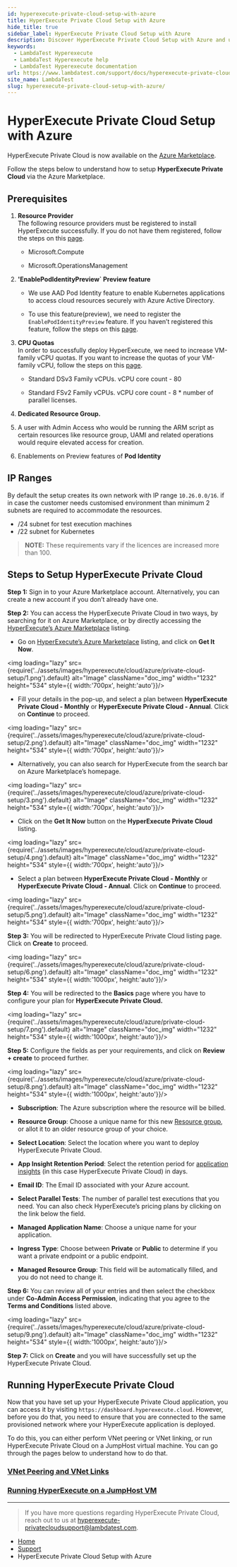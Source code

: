 ```yaml
---
id: hyperexecute-private-cloud-setup-with-azure
title: HyperExecute Private Cloud Setup with Azure
hide_title: true
sidebar_label: HyperExecute Private Cloud Setup with Azure
description: Discover HyperExecute Private Cloud Setup with Azure and understand how to inherit configurations for optimal performance. Explore the integration of hyperexecute inherit config.
keywords:
  - LambdaTest Hyperexecute
  - LambdaTest Hyperexecute help
  - LambdaTest Hyperexecute documentation
url: https://www.lambdatest.com/support/docs/hyperexecute-private-cloud-setup-with-azure/
site_name: LambdaTest
slug: hyperexecute-private-cloud-setup-with-azure/
---
```


<script type="application/ld+json"
      dangerouslySetInnerHTML={{ __html: JSON.stringify({
       "@context": "https://schema.org",
        "@type": "BreadcrumbList",
        "itemListElement": [{
          "@type": "ListItem",
          "position": 1,
          "name": "Home",
          "item": "https://www.lambdatest.com"
        },{
          "@type": "ListItem",
          "position": 2,
          "name": "Support",
          "item": "https://www.lambdatest.com/support/docs/"
        },{
          "@type": "ListItem",
          "position": 3,
          "name": "HyperExecute Concepts",
          "item": "https://www.lambdatest.com/support/docs/hyperexecute-private-cloud-setup-with-azure/"
        }]
      })
    }}
></script>

# HyperExecute Private Cloud Setup with Azure

HyperExecute Private Cloud is now available on the [Azure Marketplace](https://azuremarketplace.microsoft.com/en-us/marketplace/apps/lambdatestinc1584019832435.hyperexeonprem?tab=Overview). 

Follow the steps below to understand how to setup **HyperExecute Private Cloud** via the Azure Marketplace.

## Prerequisites

1.  **Resource Provider**  
    The following resource providers must be registered to install HyperExecute successfully. If you do not have them registered, follow the steps on this [page](https://learn.microsoft.com/en-us/azure/azure-resource-manager/management/resource-providers-and-types).
    
    -  Microsoft.Compute
        
    -  Microsoft.OperationsManagement  
          
        
2.  **'EnablePodIdentityPreview` Preview feature**
    
    -   We use AAD Pod Identity feature to enable Kubernetes applications to access cloud resources securely with Azure Active Directory.
        
    -   To use this feature(preview), we need to register the `EnablePodIdentityPreview` feature. If you haven’t registered this feature, follow the steps on this [page](https://learn.microsoft.com/en-us/azure/aks/use-azure-ad-pod-identity).  
          
        
3.  **CPU Quotas**  
    In order to successfully deploy HyperExecute, we need to increase VM-family vCPU quotas. If you want to increase the quotas of your VM-family vCPU, follow the steps on this [page](https://learn.microsoft.com/en-us/azure/quotas/per-vm-quota-requests).
    
    - Standard DSv3 Family vCPUs. vCPU core count - 80
        
    - Standard FSv2 Family vCPUs. vCPU core count - 8 * number of parallel licenses.
        
4. **Dedicated Resource Group.**

5. A user with Admin Access who would be running the ARM script as certain resources like resource group, UAMI and related operations would require elevated access for creation.

6. Enablements on Preview features of **Pod Identity**

## IP Ranges
By default the setup creates its own network with IP range `10.26.0.0/16`. if in case the customer needs customised environment than minimum 2 subnets are required to accommodate the resources.

- /24 subnet for test execution machines
- /22 subnet for Kubernetes

> **NOTE:** These requirements vary if the licences are increased more than 100.

## Steps to Setup HyperExecute Private Cloud

**Step 1:**  Sign in to your Azure Marketplace account. Alternatively, you can create a new account if you don’t already have one.

**Step 2:**  You can access the HyperExecute Private Cloud in two ways, by searching for it on Azure Marketplace, or by directly accessing the [HyperExecute’s Azure Marketplace](https://azuremarketplace.microsoft.com/en-us/marketplace/apps/lambdatestinc1584019832435.hyperexeonprem?exp=ubp8&tab=Overview) listing.  

- Go on [HyperExecute’s Azure Marketplace](https://azuremarketplace.microsoft.com/en-us/marketplace/apps/lambdatestinc1584019832435.hyperexeonprem?exp=ubp8&tab=Overview) listing, and click on **Get It Now**.

<img loading="lazy" src={require('../assets/images/hyperexecute/cloud/azure/private-cloud-setup/1.png').default} alt="Image"  className="doc_img" width="1232" height="534" style={{ width:'700px', height:'auto'}}/>

- Fill your details in the pop-up, and select a plan between **HyperExecute Private Cloud - Monthly** or **HyperExecute Private Cloud - Annual**. Click on **Continue** to proceed.

<img loading="lazy" src={require('../assets/images/hyperexecute/cloud/azure/private-cloud-setup/2.png').default} alt="Image"  className="doc_img" width="1232" height="534" style={{ width:'700px', height:'auto'}}/>

- Alternatively, you can also search for HyperExecute from the search bar on Azure Marketplace’s homepage. 

<img loading="lazy" src={require('../assets/images/hyperexecute/cloud/azure/private-cloud-setup/3.png').default} alt="Image"  className="doc_img" width="1232" height="534" style={{ width:'700px', height:'auto'}}/>

- Click on the **Get It Now** button on the **HyperExecute Private Cloud** listing.

<img loading="lazy" src={require('../assets/images/hyperexecute/cloud/azure/private-cloud-setup/4.png').default} alt="Image"  className="doc_img" width="1232" height="534" style={{ width:'700px', height:'auto'}}/>

- Select a plan between **HyperExecute Private Cloud - Monthly** or **HyperExecute Private Cloud - Annual**. Click on **Continue** to proceed.

<img loading="lazy" src={require('../assets/images/hyperexecute/cloud/azure/private-cloud-setup/5.png').default} alt="Image"  className="doc_img" width="1232" height="534" style={{ width:'700px', height:'auto'}}/>

**Step 3:** You will be redirected to HyperExecute Private Cloud listing page. Click on **Create** to proceed. 

<img loading="lazy" src={require('../assets/images/hyperexecute/cloud/azure/private-cloud-setup/6.png').default} alt="Image"  className="doc_img" width="1232" height="534" style={{ width:'1000px', height:'auto'}}/>

**Step 4:** You will be redirected to the **Basics** page where you have to configure your plan for **HyperExecute Private Cloud.**

<img loading="lazy" src={require('../assets/images/hyperexecute/cloud/azure/private-cloud-setup/7.png').default} alt="Image"  className="doc_img" width="1232" height="534" style={{ width:'1000px', height:'auto'}}/>

**Step 5:** Configure the fields as per your requirements, and click on **Review + create** to proceed further.

<img loading="lazy" src={require('../assets/images/hyperexecute/cloud/azure/private-cloud-setup/8.png').default} alt="Image"  className="doc_img" width="1232" height="534" style={{ width:'1000px', height:'auto'}}/>

- **Subscription**: The Azure subscription where the resource will be billed.
    
- **Resource Group**: Choose a unique name for this new [Resource group](https://learn.microsoft.com/en-us/azure/azure-resource-manager/management/manage-resource-groups-portal#what-is-a-resource-group), or allot it to an older resource group of your choice.
    
- **Select Location**: Select the location where you want to deploy HyperExecute Private Cloud.
    
- **App Insight Retention Period**: Select the retention period for [application insights](https://learn.microsoft.com/en-us/azure/azure-monitor/app/app-insights-overview?tabs=net) (in this case HyperExecute Private Cloud) in days.
    
- **Email ID**: The Email ID associated with your Azure account.
    
- **Select Parallel Tests**: The number of parallel test executions that you need. You can also check HyperExecute’s pricing plans by clicking on the link below the field.
    
- **Managed Application Name**: Choose a unique name for your application.
    
- **Ingress Type**: Choose between **Private** or **Public** to determine if you want a private endpoint or a public endpoint.
    
- **Managed Resource Group**: This field will be automatically filled, and you do not need to change it.

**Step 6:** You can review all of your entries and then select the checkbox under **Co-Admin Access Permission**, indicating that you agree to the **Terms and Conditions** listed above.

<img loading="lazy" src={require('../assets/images/hyperexecute/cloud/azure/private-cloud-setup/9.png').default} alt="Image"  className="doc_img" width="1232" height="534" style={{ width:'1000px', height:'auto'}}/>

**Step 7:** Click on **Create** and you will have successfully set up the HyperExecute Private Cloud.

## Running HyperExecute Private Cloud

Now that you have set up your HyperExecute Private Cloud application, you can access it by visiting `https://dashboard.hyperexecute.cloud`. However, before you do that, you need to ensure that you are connected to the same provisioned network where your HyperExecute application is deployed. 

To do this, you can either perform VNet peering or VNet linking, or run HyperExecute Private Cloud on a JumpHost virtual machine. You can go through the pages below to understand how to do that.

### [VNet Peering and VNet Links](/support/docs/hyperexecute-vnet-peering-for-private-cloud/)

### [Running HyperExecute on a JumpHost VM](/support/docs/hyperexecute-private-cloud-on-jumphost/)

***

> If you have more questions regarding HyperExecute Private Cloud, reach out to us at [hyperexecute-privatecloudsupport@lambdatest.com](mailto:hyperexecute-privatecloudsupport@lambdatest.com).

<nav aria-label="breadcrumbs">
  <ul className="breadcrumbs">
    <li className="breadcrumbs__item">
      <a className="breadcrumbs__link" target="_self" href="https://www.lambdatest.com">
        Home
      </a>
    </li>
    <li className="breadcrumbs__item">
      <a className="breadcrumbs__link" target="_self" href="https://www.lambdatest.com/support/docs/">
        Support
      </a>
    </li>
    <li className="breadcrumbs__item breadcrumbs__item--active">
      <span className="breadcrumbs__link">
        HyperExecute Private Cloud Setup with Azure
      </span>
    </li>
  </ul>
</nav>